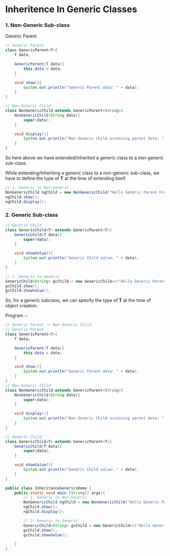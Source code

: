 # Inheritence In Generic Classes

### 1. Non-Generic Sub-class

Generic Parent
```Java
// Generic Parent
class GenericParent<T>{
    T data;

    GenericParent(T data){
        this.data = data;
    }

    void show(){
        System.out.println("Generic Parent data: " + data);
    }
}
```

```Java
// Non-Generic Child
class NonGenericChild extends GenericParent<String>{
    NonGenericChild(String data){
        super(data);
    }

    void display(){
        System.out.println("Non Generic Child accessing parent data: " + data);
    }
}
```
So here above we have extended/Inherited a generic class to a non-generic sub-class.

While extending/Inheriting a generic class to a non-generic sub-class, we have to define the type of **T** at the time of extending itself.

```java
// 1. Generic to Non-Generic
NonGenericChild ngChild = new NonGenericChild("Hello Generic Parent From Non generic class!");
ngChild.show();
ngChild.display();
```

### 2. Generic Sub-class

```java
// Generic Child
class GenericChild<T> extends GenericParent<T>{
    GenericChild(T data){
        super(data);
    }

    void showValue(){
        System.out.println("Generic Child value: " + data);
    }
}
```
```java
// 2. Generic to Generic
GenericChild<String> gcChild = new GenericChild<>("Hello Generic Parent from Child generic class");
gcChild.show();
gcChild.showValue();
```

So, for a generic subclass, we can specify the type of **T** at the time of object creation.

Program :-
```java
// Generic Parent -> Non Generic Child
// Generic Parent
class GenericParent<T>{
    T data;

    GenericParent(T data){
        this.data = data;
    }

    void show(){
        System.out.println("Generic Parent data: " + data);
    }
}
// Non-Generic Child
class NonGenericChild extends GenericParent<String>{
    NonGenericChild(String data){
        super(data);
    }

    void display(){
        System.out.println("Non Generic Child accessing parent data: " + data);
    }
}

// Generic Child
class GenericChild<T> extends GenericParent<T>{
    GenericChild(T data){
        super(data);
    }

    void showValue(){
        System.out.println("Generic Child value: " + data);
    }
}

public class InheritanceGenericsDemo {
    public static void main (String[] args){
        // 1. Generic to Non-Generic
        NonGenericChild ngChild = new NonGenericChild("Hello Generic Parent From Non generic class!");
        ngChild.show();
        ngChild.display();

        // 2. Generic to Generic
        GenericChild<String> gcChild = new GenericChild<>("Hello Generic Parent from Child generic class");
        gcChild.show();
        gcChild.showValue();

    }
}
```




